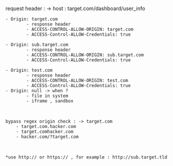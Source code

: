 request header : -> host : target.com/dashboard/user_info 

	- Origin: target.com
			- response header 
			- ACCESS-CONTROL-ALLOW-ORIGIN: target.com
			- ACCESS-Control-ALLOW-Credentials: true
			
	- Origin: sub.target.com 
			- response header 
			- ACCESS-CONTROL-ALLOW-ORIGIN: sub.target.com
			- ACCESS-Control-ALLOW-Credentials: true
		
	- Origin: test.com 
			- response header 
			- ACCESS-CONTROL-ALLOW-ORIGIN: test.com 
			- ACCESS-Control-ALLOW-Credentials: true
	- Origin: null -> when ? 
			- file in system 
			- iframe , sandbox 
	
	
	
	bypass regex origin check : -> target.com
		- target.com.hacker.com
		- target.comhacker.com 
		- hacker.com/?target.com 
		
		
		
	*use http:// or https:// , for example : http://sub.target.tld	
			
		
